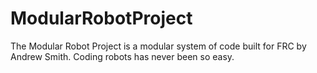 # ModularRobotProject
The Modular Robot Project is a modular system of code built for FRC by Andrew Smith. Coding robots has never been so easy.
